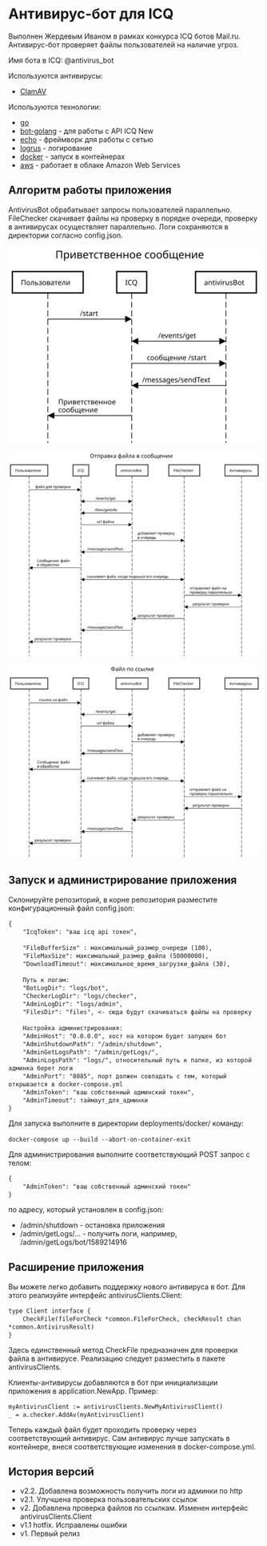 Антивирус-бот для ICQ
=====================

Выполнен Жердевым Иваном в рамках конкурса ICQ ботов Mail.ru.
Антивирус-бот проверяет файлы пользователей на наличие угроз. 

Имя бота в ICQ: @antivirus_bot

Используются антивирусы:

+ [ClamAV](https://www.clamav.net/)

Используются технологии:

+ [go](https://golang.org/)
+ [bot-golang](https://github.com/mail-ru-im/bot-golang) - для работы с API ICQ New
+ [echo](https://github.com/labstack/echo/) - фреймворк для работы с сетью
+ [logrus](https://github.com/sirupsen/logrus) - логирование
+ [docker](https://www.docker.com/) - запуск в контейнерах
+ [aws](https://aws.amazon.com) - работает в облаке Amazon Web Services

Алгоритм работы приложения
--------------------------

AntivirusBot обрабатывает запросы пользователей параллельно.
FileChecker скачивает файлы на проверку в порядке очереди,
проверку в антивирусах осуществляет параллельно. 
Логи сохраняются в директории согласно config.json. 

![flow_start image](assets/flow_start.svg)

![flow_file image](assets/flow_file.svg)

![flow_url image](assets/flow_url.svg)

Запуск и администрирование приложения
-------------------------------------

Склонируйте репозиторий, в корне репозитория разместите конфигурационный файл config.json:

```
{
    "IcqToken": "ваш icq api токен",
   
    "FileBufferSize" : максимальный_размер_очереди (100),
    "FileMaxSize": максимальный_размер_файла (50000000),
    "DownloadTimeout": максимальное_время_загрузки_файла (30),
   
    Путь к логам:
    "BotLogDir": "logs/bot",
    "CheckerLogDir": "logs/checker",
    "AdminLogDir": "logs/admin",
    "FilesDir": "files", <- сюда будут скачиваться файлы на проверку
   
    Настройка администрирования:
    "AdminHost": "0.0.0.0", хост на котором будет запущен бот
    "AdminShutdownPath": "/admin/shutdown",
    "AdminGetLogsPath": "/admin/getLogs/",
    "AdminLogsPath": "logs/", относительный путь к папке, из которой админка берет логи
    "AdminPort": "8085", порт должен совпадать с тем, который открывается в docker-compose.yml
    "AdminToken": "ваш собственный админский токен",
    "AdminTimeout": таймаут_для_админки
}
```

Для запуска выполните в директории deployments/docker/ команду: 

```docker-compose up --build --abort-on-container-exit```

Для администрирования выполните соответствующий POST запрос с телом:
```
{
    "AdminToken": "ваш собственный админский токен"
}
```
по адресу, который установлен в config.json:
+ /admin/shutdown - остановка приложения
+ /admin/getLogs/... - получить логи, например, /admin/getLogs/bot/1589214916

Расширение приложения
---------------------

Вы можете легко добавить поддержку нового антивируса в бот. 
Для этого реализуйте интерфейс antivirusClients.Client:
```
type Client interface {
	CheckFile(fileForCheck *common.FileForCheck, checkResult chan *common.AntivirusResult)
}
```

Здесь единственный метод CheckFile предназначен для проверки файла в антивирусе.
Реализацию следует разместить в пакете antivirusClients.

Клиенты-антивирусы добавляются в бот при инициализации приложения в application.NewApp. 
Пример:
```
myAntivirusClient := antivirusClients.NewMyAntivirusClient()
_ = a.checker.AddAv(myAntivirusClient)
```
Теперь каждый файл будет проходить проверку через соответствующий антивирус.
Сам антивирус лучше запускать в контейнере, внеся соответствующие изменения в docker-compose.yml.

История версий
--------------
* v2.2. Добавлена возможность получить логи из админки по http
* v2.1. Улучшена проверка пользовательских ссылок
* v2. Добавлена проверка файлов по ссылкам. Изменен интерфейс antivirusClients.Client
* v1.1 hotfix. Исправлены ошибки
* v1. Первый релиз
